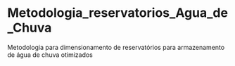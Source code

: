 # Metodologia_reservatorios_Agua_de_Chuva
 Metodologia para dimensionamento de reservatórios para armazenamento de água de chuva otimizados
